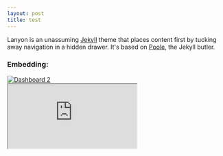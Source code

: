 ```yaml
---
layout: post
title: test
---
```


Lanyon is an unassuming [Jekyll](http://jekyllrb.com) theme that places content first by tucking away navigation in a hidden drawer. It's based on [Poole](http://getpoole.com), the Jekyll butler.

### Embedding:

<div class='tableauPlaceholder' id='viz1472063781227' style='position: relative'><noscript><a href='https:&#47;&#47;sonoshah.github.io&#47;'><img alt='Dashboard 2 ' src='https:&#47;&#47;public.tableau.com&#47;static&#47;images&#47;Te&#47;Test-AsianDetailedOrigin_V3&#47;Dashboard2&#47;1_rss.png' style='border: none' /></a></noscript><object class='tableauViz'  style='display:none;'><param name='host_url' value='https%3A%2F%2Fpublic.tableau.com%2F' /> <param name='site_root' value='' /><param name='name' value='Test-AsianDetailedOrigin_V3&#47;Dashboard2' /><param name='tabs' value='no' /><param name='toolbar' value='yes' /><param name='static_image' value='https:&#47;&#47;public.tableau.com&#47;static&#47;images&#47;Te&#47;Test-AsianDetailedOrigin_V3&#47;Dashboard2&#47;1.png' /> <param name='animate_transition' value='yes' /><param name='display_static_image' value='yes' /><param name='display_spinner' value='yes' /><param name='display_overlay' value='yes' /><param name='display_count' value='yes' /></object></div>                <script type='text/javascript'>                    var divElement = document.getElementById('viz1472063781227');                    var vizElement = divElement.getElementsByTagName('object')[0];                    vizElement.style.width='804px';vizElement.style.height='769px';                    var scriptElement = document.createElement('script');                    scriptElement.src = 'https://public.tableau.com/javascripts/api/viz_v1.js';                    vizElement.parentNode.insertBefore(scriptElement, vizElement);                </script>

<iframe src="https://public.tableau.com/views/Test-AsianDetailedOrigin_V3/Dashboard2" marginwidth="0" marginheight="0" scrolling="no"></iframe>
